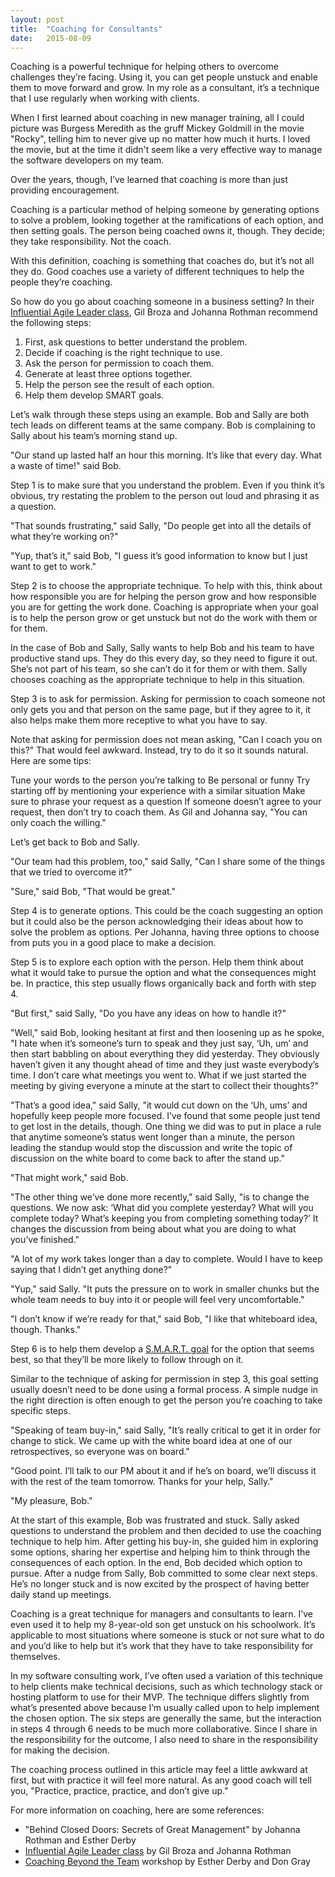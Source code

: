 ```yaml
---
layout: post
title:  "Coaching for Consultants"
date:   2015-08-09
---
```

Coaching is a powerful technique for helping others to overcome challenges they’re facing. Using it, you can get people unstuck and enable them to move forward and grow. In my role as a consultant, it’s a technique that I use regularly when working with clients.

When I first learned about coaching in new manager training, all I could picture was Burgess Meredith as the gruff Mickey Goldmill in the movie "Rocky", telling him to never give up no matter how much it hurts. I loved the movie, but at the time it didn't seem like a very effective way to manage the software developers on my team.

Over the years, though, I’ve learned that coaching is more than just providing encouragement.

Coaching is a particular method of helping someone by generating options to solve a problem, looking together at the ramifications of each option, and then setting goals. The person being coached owns it, though. They decide; they take responsibility. Not the coach.

With this definition, coaching is something that coaches do, but it’s not all they do. Good coaches use a variety of different techniques to help the people they’re coaching.

So how do you go about coaching someone in a business setting? In their [Influential Agile Leader class](http://www.influentialagileleader.com/), Gil Broza and Johanna Rothman recommend the following steps:

1. First, ask questions to better understand the problem.
2. Decide if coaching is the right technique to use.
3. Ask the person for permission to coach them.
4. Generate at least three options together.
5. Help the person see the result of each option.
6. Help them develop SMART goals.

Let’s walk through these steps using an example. Bob and Sally are both tech leads on different teams at the same company. Bob is complaining to Sally about his team’s morning stand up.

"Our stand up lasted half an hour this morning. It’s like that every day. What a waste of time!" said Bob.

Step 1 is to make sure that you understand the problem. Even if you think it’s obvious, try restating the problem to the person out loud and phrasing it as a question.

"That sounds frustrating," said Sally, "Do people get into all the details of what they’re working on?"

"Yup, that’s it," said Bob, "I guess it’s good information to know but I just want to get to work."

Step 2 is to choose the appropriate technique. To help with this, think about how responsible you are for helping the person grow and how responsible you are for getting the work done. Coaching is appropriate when your goal is to help the person grow or get unstuck but not do the work with them or for them.

In the case of Bob and Sally, Sally wants to help Bob and his team to have productive stand ups. They do this every day, so they need to figure it out. She’s not part of his team, so she can’t do it for them or with them. Sally chooses coaching as the appropriate technique to help in this situation.

Step 3 is to ask for permission. Asking for permission to coach someone not only gets you and that person on the same page, but if they agree to it, it also helps make them more receptive to what you have to say.

Note that asking for permission does not mean asking, "Can I coach you on this?" That would feel awkward. Instead, try to do it so it sounds natural. Here are some tips:

Tune your words to the person you’re talking to
Be personal or funny
Try starting off by mentioning your experience with a similar situation
Make sure to phrase your request as a question
If someone doesn’t agree to your request, then don’t try to coach them. As Gil and Johanna say, "You can only coach the willing."

Let’s get back to Bob and Sally.

"Our team had this problem, too," said Sally, "Can I share some of the things that we tried to overcome it?"

"Sure," said Bob, "That would be great."

Step 4 is to generate options. This could be the coach suggesting an option but it could also be the person acknowledging their ideas about how to solve the problem as options. Per Johanna, having three options to choose from puts you in a good place to make a decision.

Step 5 is to explore each option with the person. Help them think about what it would take to pursue the option and what the consequences might be. In practice, this step usually flows organically back and forth with step 4.

"But first," said Sally, "Do you have any ideas on how to handle it?"

"Well," said Bob, looking hesitant at first and then loosening up as he spoke, "I hate when it’s someone’s turn to speak and they just say, ‘Uh, um’ and then start babbling on about everything they did yesterday. They obviously haven’t given it any thought ahead of time and they just waste everybody’s time. I don’t care what meetings you went to. What if we just started the meeting by giving everyone a minute at the start to collect their thoughts?"

"That’s a good idea," said Sally, "it would cut down on the ‘Uh, ums’ and hopefully keep people more focused. I’ve found that some people just tend to get lost in the details, though. One thing we did was to put in place a rule that anytime someone’s status went longer than a minute, the person leading the standup would stop the discussion and write the topic of discussion on the white board to come back to after the stand up."

"That might work," said Bob.

"The other thing we’ve done more recently," said Sally, "is to change the questions. We now ask: ‘What did you complete yesterday? What will you complete today? What’s keeping you from completing something today?’ It changes the discussion from being about what you are doing to what you’ve finished."

"A lot of my work takes longer than a day to complete. Would I have to keep saying that I didn’t get anything done?"

"Yup," said Sally. "It puts the pressure on to work in smaller chunks but the whole team needs to buy into it or people will feel very uncomfortable."

"I don’t know if we’re ready for that," said Bob, "I like that whiteboard idea, though. Thanks."

Step 6 is to help them develop a [S.M.A.R.T. goal](https://en.wikipedia.org/wiki/SMART_criteria) for the option that seems best, so that they’ll be more likely to follow through on it.

Similar to the technique of asking for permission in step 3, this goal setting usually doesn’t need to be done using a formal process. A simple nudge in the right direction is often enough to get the person you’re coaching to take specific steps.

"Speaking of team buy-in," said Sally, "It’s really critical to get it in order for change to stick. We came up with the white board idea at one of our retrospectives, so everyone was on board."

"Good point. I’ll talk to our PM about it and if he’s on board, we’ll discuss it with the rest of the team tomorrow. Thanks for your help, Sally."

"My pleasure, Bob."

At the start of this example, Bob was frustrated and stuck. Sally asked questions to understand the problem and then decided to use the coaching technique to help him. After getting his buy-in, she guided him in exploring some options, sharing her expertise and helping him to think through the consequences of each option. In the end, Bob decided which option to pursue. After a nudge from Sally, Bob committed to some clear next steps. He’s no longer stuck and is now excited by the prospect of having better daily stand up meetings.

Coaching is a great technique for managers and consultants to learn. I’ve even used it to help my 8-year-old son get unstuck on his schoolwork. It’s applicable to most situations where someone is stuck or not sure what to do and you’d like to help but it’s work that they have to take responsibility for themselves.

In my software consulting work, I’ve often used a variation of this technique to help clients make technical decisions, such as which technology stack or hosting platform to use for their MVP. The technique differs slightly from what’s presented above because I’m usually called upon to help implement the chosen option. The six steps are generally the same, but the interaction in steps 4 through 6 needs to be much more collaborative. Since I share in the responsibility for the outcome, I also need to share in the responsibility for making the decision.

The coaching process outlined in this article may feel a little awkward at first, but with practice it will feel more natural. As any good coach will tell you, "Practice, practice, practice, and don’t give up."

For more information on coaching, here are some references:

* "Behind Closed Doors: Secrets of Great Management" by Johanna Rothman and Esther Derby
* [Influential Agile Leader class](http://www.influentialagileleader.com/) by Gil Broza and Johanna Rothman
* [Coaching Beyond the Team](https://coachingbeyondtheteam.com/) workshop by Esther Derby and Don Gray